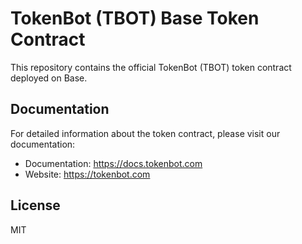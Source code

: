 # TokenBot (TBOT) Base Token Contract

This repository contains the official TokenBot (TBOT) token contract deployed on Base.

## Documentation

For detailed information about the token contract, please visit our documentation:
- Documentation: https://docs.tokenbot.com
- Website: https://tokenbot.com

## License

MIT
